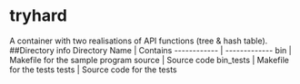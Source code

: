 # tryhard
A container with two realisations of API functions (tree &amp; hash table).
##Directory info
Directory Name | Contains
------------ | -------------
bin | Makefile for the sample program
source | Source code 
bin_tests | Makefile for the tests
tests | Source code for the tests
